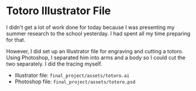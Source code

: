 # Totoro Illustrator File

I didn't get a lot of work done for today because I was presenting my summer research to the school yesterday. I had spent all my time preparing for that.

However, I did set up an Illustrator file for engraving and cutting a totoro. Using Photoshop, I separated him into arms and a body so I could cut the two separately. I did the tracing myself. 

- Illustrator file: `final_project/assets/totoro.ai`
- Photoshop file: `final_project/assets/totoro.psd`